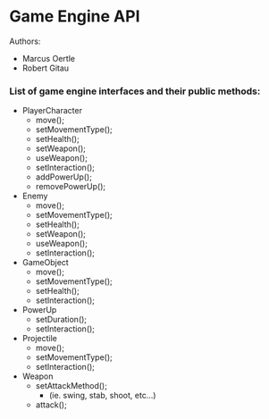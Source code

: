 # Game Engine API

Authors:
* Marcus Oertle
* Robert Gitau

### List of game engine interfaces and their public methods:
* PlayerCharacter
	* move();
	* setMovementType();
	* setHealth();
	* setWeapon();
	* useWeapon();
	* setInteraction();
	* addPowerUp();
	* removePowerUp();
* Enemy
	* move();
	* setMovementType();
	* setHealth();
	* setWeapon();
	* useWeapon();
	* setInteraction();
* GameObject
	* move();
	* setMovementType();
	* setHealth();
	* setInteraction();
* PowerUp
	* setDuration();
	* setInteraction();
* Projectile
	* move();
	* setMovementType();
	* setInteraction();
* Weapon
	* setAttackMethod();
		* (ie. swing, stab, shoot, etc...)
	* attack();